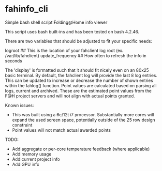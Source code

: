 # fahinfo_cli
Simple bash shell script Folding@Home info viewer

This script uses bash built-ins and has been tested on bash 4.2.46.

There are two variables that should be adjusted to fit your specific needs:

logroot           ## This is the location of your fahclient log root (ex. /var/lib/fahclient)
update_frequency  ## How often to refresh the info in seconds


The 'display' is formatted such that it should fit nicely even on an 80x25 basic terminal. By default, the fahclient log will provide the last 8 log entries.  This can be updated to increase or decrease the number of shown entries within the fahlog() function. Point values are calculated based on parsing all logs, current and archived. These are the estimated point values from the F@H project servers and will not align with actual points granted.  


Known issues:
- This was built using a 6c/12t i7 processor.  Substantially more cores will expand the used screen space, potentially outside of the 25 row design constraint
- Point values will not match actual awarded points


TODO: 
- Add aggregate or per-core temperature feedback (where applicable)
- Add memory usage
- Add current project info
- Add GPU info
